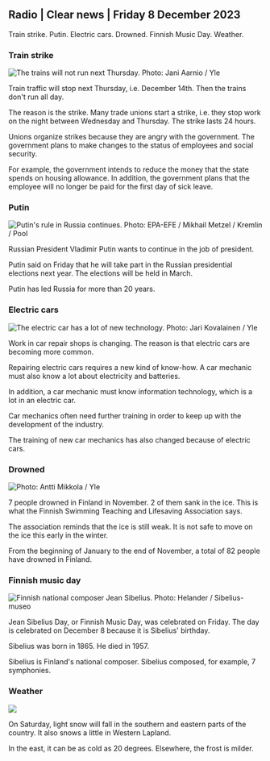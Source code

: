 ## Radio \| Clear news \| Friday 8 December 2023

Train strike. Putin. Electric cars. Drowned. Finnish Music Day. Weather.

### Train strike

![The trains will not run next Thursday. Photo: Jani Aarnio / Yle](https://images.cdn.yle.fi/image/upload/c_crop,h_2250,w_4000,x_0,y_1076/ar_1.7777777777777777,c_fill,g_faces,h_675,w_1200/dpr_1.0/q_auto:eco/f_auto/fl_lossy/v1701335482/39-12088156568464474d7b)

Train traffic will stop next Thursday, i.e. December 14th. Then the trains don't run all day.

The reason is the strike. Many trade unions start a strike, i.e. they stop work on the night between Wednesday and Thursday. The strike lasts 24 hours.

Unions organize strikes because they are angry with the government. The government plans to make changes to the status of employees and social security.

For example, the government intends to reduce the money that the state spends on housing allowance. In addition, the government plans that the employee will no longer be paid for the first day of sick leave.

### Putin

![Putin's rule in Russia continues. Photo: EPA-EFE / Mikhail Metzel / Kremlin / Pool](https://images.cdn.yle.fi/image/upload/c_crop,h_4281,w_7611,x_0,y_131/ar_1.7777777777777777,c_fill,g_faces,h_675,w_1200/dpr_1.0/q_auto:eco/f_auto/fl_lossy/v1699274424/39-11965016548de84eaff9)

Russian President Vladimir Putin wants to continue in the job of president.

Putin said on Friday that he will take part in the Russian presidential elections next year. The elections will be held in March.

Putin has led Russia for more than 20 years.

### Electric cars

![The electric car has a lot of new technology. Photo: Jari Kovalainen / Yle](https://images.cdn.yle.fi/image/upload/c_crop,h_3375,w_6000,x_0,y_301/ar_1.7777777777777777,c_fill,g_faces,h_675,w_1200/dpr_1.0/q_auto:eco/f_auto/fl_lossy/v1700841649/39-11942436542141945498)

Work in car repair shops is changing. The reason is that electric cars are becoming more common.

Repairing electric cars requires a new kind of know-how. A car mechanic must also know a lot about electricity and batteries.

In addition, a car mechanic must know information technology, which is a lot in an electric car.

Car mechanics often need further training in order to keep up with the development of the industry.

The training of new car mechanics has also changed because of electric cars.

### Drowned

![ Photo: Antti Mikkola / Yle](https://images.cdn.yle.fi/image/upload/c_crop,h_3510,w_6240,x_0,y_171/ar_1.7777777777777777,c_fill,g_faces,h_675,w_1200/dpr_1.0/q_auto:eco/f_auto/fl_lossy/v1678698865/39-1084211640ee8c8a4c9d)

7 people drowned in Finland in November. 2 of them sank in the ice. This is what the Finnish Swimming Teaching and Lifesaving Association says.

The association reminds that the ice is still weak. It is not safe to move on the ice this early in the winter.

From the beginning of January to the end of November, a total of 82 people have drowned in Finland.

### Finnish music day

![Finnish national composer Jean Sibelius. Photo: Helander / Sibelius-museo](https://images.cdn.yle.fi/image/upload/c_crop,h_1080,w_1920,x_0,y_0/ar_1.7777777777777777,c_fill,g_faces,h_675,w_1200/dpr_1.0/q_auto:eco/f_auto/fl_lossy/v1652277608/39-953520627bc100b7c9b)

Jean Sibelius Day, or Finnish Music Day, was celebrated on Friday. The day is celebrated on December 8 because it is Sibelius' birthday.

Sibelius was born in 1865. He died in 1957.

Sibelius is Finland's national composer. Sibelius composed, for example, 7 symphonies.

### Weather

![](https://images.cdn.yle.fi/image/upload/c_crop,h_1080,w_1919,x_0,y_0/ar_1.7777777777777777,c_fill,g_faces,h_675,w_1200/dpr_1.0/q_auto:eco/f_auto/fl_lossy/v1702052205/39-12130716573415334a7c)

On Saturday, light snow will fall in the southern and eastern parts of the country. It also snows a little in Western Lapland.

In the east, it can be as cold as 20 degrees. Elsewhere, the frost is milder.